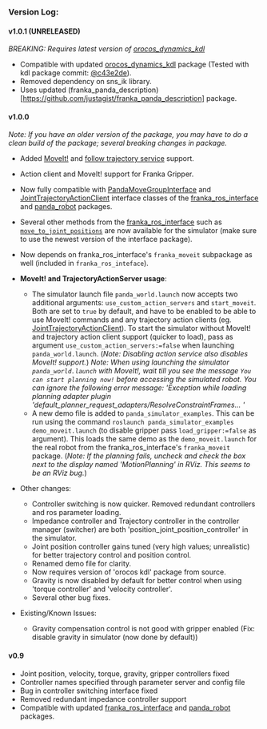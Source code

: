 ### Version Log:

#### v1.0.1 (UNRELEASED)

*BREAKING: Requires latest version of [orocos_dynamics_kdl](https://github.com/orocos/orocos_kinematics_dynamics)*
 
 - Compatible with updated [orocos_dynamics_kdl](https://github.com/orocos/orocos_kinematics_dynamics) package (Tested with kdl package commit: [@c43e2de](https://github.com/orocos/orocos_kinematics_dynamics/commit/c43e2de722a9f6288dc4ef8f9d3d2525bf3ab947)).
 - Removed dependency on sns_ik library.
 - Uses updated (franka_panda_description)[https://github.com/justagist/franka_panda_description] package.

#### v1.0.0

*Note: If you have an older version of the package, you may have to do a clean build of the package; several breaking changes in package.*

 - Added [MoveIt!](https://moveit.ros.org/) and [follow trajectory service](http://wiki.ros.org/joint_trajectory_controller) support.
 - Action client and MoveIt! support for Franka Gripper.
 - Now fully compatible with [PandaMoveGroupInterface](https://justagist.github.io/franka_ros_interface/DOC.html#pandamovegroupinterface) and [JointTrajectoryActionClient](https://justagist.github.io/franka_ros_interface/DOC.html#jointtrajectoryactionclient) interface classes of the [franka_ros_interface](https://github.com/justagist/franka_ros_interface) and [panda_robot](http://github.com/justagist/panda_robot) packages.
 - Several other methods from the [franka_ros_interface](https://github.com/justagist/franka_ros_interface) such as [`move_to_joint_positions`](https://justagist.github.io/franka_ros_interface/DOC.html?highlight=move_to_joint_positions#franka_interface.ArmInterface.move_to_joint_positions) are now available for the simulator (make sure to use the newest version of the interface package).
 - Now depends on franka_ros_interface's `franka_moveit` subpackage as well (included in `franka_ros_inteface`).

 - **MoveIt! and TrajectoryActionServer usage**:
    - The simulator launch file `panda_world.launch` now accepts two additional arguments: `use_custom_action_servers` and `start_moveit`. Both are set to `true` by default, and have to be enabled to be able to use MoveIt! commands and any trajectory action clients (eg. [JointTrajectoryActionClient](https://justagist.github.io/franka_ros_interface/DOC.html#jointtrajectoryactionclient)). To start the simulator without MoveIt! and trajectory action client support (quicker to load), pass as argument `use_custom_action_servers:=false` when launching `panda_world.launch`. 
    (*Note: Disabling action service also disables MoveIt! support.*)
    *Note: When using launching the simulator `panda_world.launch` with MoveIt!, wait till you see the message `You can start planning now!` before accessing the simulated robot. You can ignore the following error message: 'Exception while loading planning adapter plugin 'default_planner_request_adapters/ResolveConstraintFrames... '*
    - A new demo file is added to `panda_simulator_examples`. This can be run using the command `roslaunch panda_simulator_examples demo_moveit.launch` (to disable gripper pass `load_gripper:=false` as argument). This loads the same demo as the `demo_moveit.launch` for the real robot from the franka_ros_interface's `franka_moveit` package. (*Note: If the planning fails, uncheck and check the box next to the display named 'MotionPlanning' in RViz. This seems to be an RViz bug.*)

 - Other changes:
     - Controller switching is now quicker. Removed redundant controllers and ros parameter loading.
     - Impedance controller and Trajectory controller in the controller manager (switcher) are both 'position_joint_position_controller' in the simulator.
     - Joint position controller gains tuned (very high values; unrealistic) for better trajectory control and position control.
     - Renamed demo file for clarity.
     - Now requires version of 'orocos kdl' package from source.
     - Gravity is now disabled by default for better control when using 'torque controller' and 'velocity controller'.
     - Several other bug fixes.

 - Existing/Known Issues:
     - Gravity compensation control is not good with gripper enabled (Fix: disable gravity in simulator (now done by default))

#### v0.9

 - Joint position, velocity, torque, gravity, gripper controllers fixed
 - Controller names specified through parameter server and config file
 - Bug in controller switching interface fixed
 - Removed redundant impedance controller support
 - Compatible with updated [franka_ros_interface](https://github.com/justagist/franka_ros_interface) and [panda_robot](http://github.com/justagist/panda_robot) packages.
